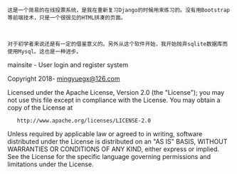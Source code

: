     这是一个简易的在线投票系统，是我在重新复习Django的时候用来练习的。没有用Bootstrap等前端技术，只是一个很很见的HTML拼凑的页面。



    对于初学者来说还是有一定的借鉴意义的。另外从这个软件开始，我开始抛弃sqlite数据库而使用Mysql。这也是一种进步。

mainsite - User login and register system

   Copyright 2018- mingyuegx@126.com

   Licensed under the Apache License, Version 2.0 (the "License");
   you may not use this file except in compliance with the License.
   You may obtain a copy of the License at

       http://www.apache.org/licenses/LICENSE-2.0

   Unless required by applicable law or agreed to in writing, software
   distributed under the License is distributed on an "AS IS" BASIS,
   WITHOUT WARRANTIES OR CONDITIONS OF ANY KIND, either express or implied.
   See the License for the specific language governing permissions and
   limitations under the License.
